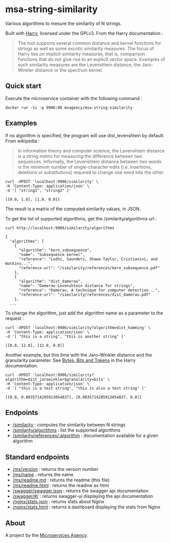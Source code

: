 
# msa-string-similarity

Various algorithms to mesure the similarity of N strings.

Built with [Harry](https://github.com/rieck/harry), licensed under the GPLv3. From the Harry documentation :

> The tool supports several common distance and kernel functions for strings as well as some excotic similarity measures. The focus of Harry lies on implicit similarity measures, that is, comparison functions that do not give rise to an explicit vector space. Examples of such similarity measures are the Levenshtein distance, the Jaro-Winkler distance or the spectrum kernel.

## Quick start

Execute the microservice container with the following command :

    docker run -ti -p 9906:80 msagency/msa-string-similarity

## Examples

If no algorithm is specified, the program will use dist_levenshtein by default.
From wikipedia :

> In information theory and computer science, the Levenshtein distance is a string metric for measuring the difference between two sequences. Informally, the Levenshtein distance between two words is the minimum number of single-character edits (i.e. insertions, deletions or substitutions) required to change one word into the other.


    curl -XPOST 'localhost:9906/similarity' \
    -H 'Content-Type: application/json' \
    -d '[ "string1", "string2" ]'

    [[0.0, 1.0], [1.0, 0.0]]

The result is a matrix of the computed similarity values, in JSON.

To get the list of supported algorithms, get the /similarity/algorithms url :

    curl http://localhost:9906/similarity/algorithms

    {
      "algorithms": [
        {
          "algorithm": "kern_subsequence",
          "name": "Subsequence kernel",
          "reference": "Lodhi, Saunders, Shawe-Taylor, Cristianini, and Watkins...",
          "reference-url": "/similarity/references/kern_subsequence.pdf"
        },
        {
          "algorithm": "dist_damerau",
          "name": "Damerau-Levenshtein distance for strings",
          "reference": "Damerau. A technique for computer detection...",
          "reference-url": "/similarity/references/dist_damerau.pdf"
        },
      ...


To change the algorithm, just add the algorithm name as a parameter to the request :

    curl -XPOST 'localhost:9906/similarity?algorithm=dist_hamming' \
    -H 'Content-Type: application/json' \
    -d '[ "this is a string", "this is another string" ]'

    [[0.0, 12.0], [12.0, 0.0]]

Another example, but this time with the Jaro–Winkler distance and the granularity parameter. See [Bytes, Bits and Tokens](https://github.com/rieck/harry/blob/master/examples/TUTORIAL.md#bytes-bits-and-tokens) in the Harry documentation.

    curl -XPOST 'localhost:9906/similarity?algorithm=dist_jarowinkler&granularity=bits' \
    -H 'Content-Type: application/json' \
    -d '[ "this is a test string", "this is also a test string" ]'

    [[0.0, 0.0035714285913854837], [0.0035714285913854837, 0.0]]


## Endpoints

- [/similarity](/) : computes the similarity between N strings
- [/similarity/algorithms](/similarity/algorithms) : list the supported algorithms
- [/similarity/references/:algorithm](/similarity/references/dist_levenshtein.pdf) : documentation available for a given algorithm


## Standard endpoints

- [/ms/version](/ms/version) : returns the version number
- [/ms/name](/ms/name) : returns the name
- [/ms/readme.md](/ms/readme.md) : returns the readme (this file)
- [/ms/readme.html](/ms/readme.html) : returns the readme as html
- [/swagger/swagger.json](/swagger/swagger.json) : returns the swagger api documentation
- [/swagger/#/](/swagger/#/) : returns swagger-ui displaying the api documentation
- [/nginx/stats.json](/nginx/stats.json) : returns stats about Nginx
- [/nginx/stats.html](/nginx/stats.html) : returns a dashboard displaying the stats from Nginx

## About

A project by the [Microservices Agency](http://microservices.agency).
